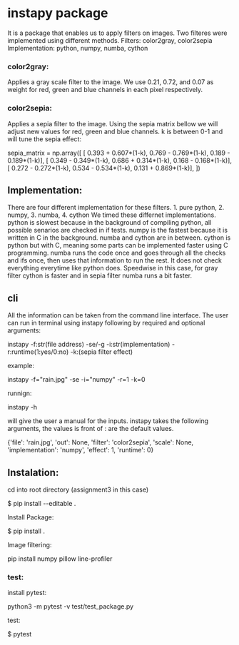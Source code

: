# instapy package
It is a package that enables us to apply filters on images. Two filteres were implemented using different methods. 
Filters: color2gray, color2sepia
Implementation: python, numpy, numba, cython
### color2gray:
Applies a gray scale filter to the image. We use 0.21, 0.72, and 0.07 as weight for red, green and blue channels in each pixel respectively.

### color2sepia:
Applies a sepia filter to the image. Using the sepia matrix bellow we will adjust new values for red, green and blue channels. k is between 0-1 and will tune the sepia effect:

sepia_matrix = np.array([
        [ 0.393 + 0.607*(1-k), 0.769 - 0.769*(1-k), 0.189 - 0.189*(1-k)],
        [ 0.349 - 0.349*(1-k), 0.686 + 0.314*(1-k), 0.168 - 0.168*(1-k)],
        [ 0.272 - 0.272*(1-k), 0.534 - 0.534*(1-k), 0.131 + 0.869*(1-k)],
    ])
    
    
## Implementation:
There are four different implementation for these filters. 1. pure python, 2. numpy, 3. numba, 4. cython
We timed these differnet implementations.
python is slowest because in the background of compiling python, all possible senarios are checked in if tests.
numpy is the fastest because it is written in C in the background.
numba and cython are in between. cython is python but with C, meaning some parts can be implemented faster using C programming. 
numba runs the code once and goes through all the checks and ifs once, then uses that information to run the rest. It does not check everything everytime like python does.
Speedwise in this case, for gray filter cython is faster and in sepia filter numba runs a bit faster.

## cli
All the information can be taken from the command line interface. 
The user can run in terminal using instapy following by required and optional arguments:

instapy -f:str(file address) -se/-g -i:str(implementation) -r:runtime(1:yes/0:no) -k:(sepia filter effect)

example: 

instapy -f="rain.jpg" -se -i="numpy" -r=1 -k=0

runnign: 

instapy -h

will give the user a manual for the inputs.
instapy takes the following arguments, the values is front of : are the default values.

{'file': 'rain.jpg', 'out': None, 'filter': 'color2sepia', 'scale': None, 'implementation': 'numpy', 'effect': 1, 'runtime': 0}

## Instalation:
cd into root directory (assignment3 in this case)

$ pip install --editable .

Install Package:

$ pip install .

Image filtering:

pip install numpy pillow line-profiler

### test:
install pytest:

python3 -m pytest -v test/test_package.py

test:

$ pytest

